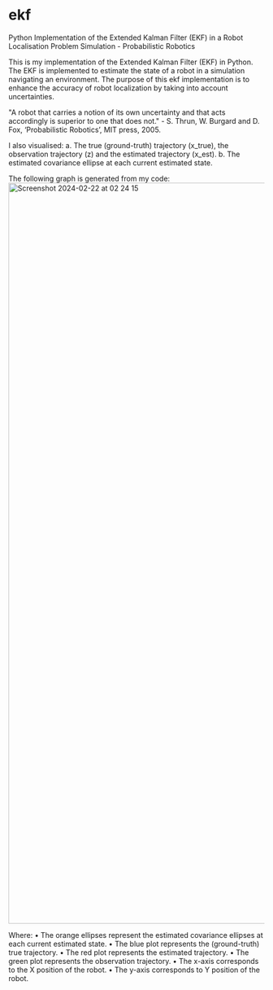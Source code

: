 # ekf
Python Implementation of the Extended Kalman Filter (EKF) in a Robot Localisation Problem Simulation - Probabilistic Robotics

This is my implementation of the Extended Kalman Filter (EKF) in Python. The EKF is implemented to estimate the state of a robot in a simulation navigating an environment. The purpose of this ekf implementation is to enhance the accuracy of robot localization by taking into account uncertainties.

"A robot that carries a notion of its own uncertainty and that acts accordingly is superior to one that does not." - S. Thrun, W. Burgard and D. Fox, ‘Probabilistic Robotics’, MIT press, 2005.

I also visualised:
  a.	The true (ground-truth) trajectory (x_true), the observation trajectory (z) and the estimated trajectory (x_est).
  b.	The estimated covariance ellipse at each current estimated state. 

The following graph is generated from my code:
<img width="1456" alt="Screenshot 2024-02-22 at 02 24 15" src="https://github.com/alina-ahmed-tech/ekf/assets/130942761/c5e04f53-a609-4db9-9317-ae8753766bdd">

Where:
  •	The orange ellipses represent the estimated covariance ellipses at each current estimated state. 
  •	The blue plot represents the (ground-truth) true trajectory.
  •	The red plot represents the estimated trajectory.
  •	The green plot represents the observation trajectory. 
  •	The x-axis corresponds to the X position of the robot.
  •	The y-axis corresponds to Y position of the robot.
